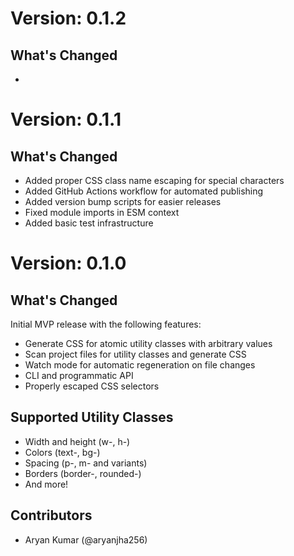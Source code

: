 # Version: 0.1.2

## What's Changed

- 

# Version: 0.1.1

## What's Changed

- Added proper CSS class name escaping for special characters
- Added GitHub Actions workflow for automated publishing
- Added version bump scripts for easier releases
- Fixed module imports in ESM context
- Added basic test infrastructure

# Version: 0.1.0

## What's Changed

Initial MVP release with the following features:

- Generate CSS for atomic utility classes with arbitrary values
- Scan project files for utility classes and generate CSS
- Watch mode for automatic regeneration on file changes
- CLI and programmatic API
- Properly escaped CSS selectors

## Supported Utility Classes

- Width and height (w-, h-)
- Colors (text-, bg-)
- Spacing (p-, m- and variants)
- Borders (border-, rounded-)
- And more!

## Contributors

- Aryan Kumar (@aryanjha256)
